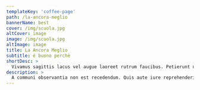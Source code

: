 ```yaml
---
templateKey: 'coffee-page'
path: /la-ancora-meglio
bannerName: best
cover: /img/scuola.jpg
altCover: image
image: /img/scuola.jpg
altImage: image
title: La Ancora Meglio
subtitle: é buono perchè
shortDesc: >
  Vivamus sagittis lacus vel augue laoreet rutrum faucibus. Petierunt uti sibi concilium totius Galliae in diem certam indicere. Nihilne te nocturnum praesidium Palati, nihil urbis vigiliae.
description: >
  A communi observantia non est recedendum. Quis aute iure reprehenderit in voluptate velit esse. Ambitioni dedisse scripsisse iudicaretur.
---
```

